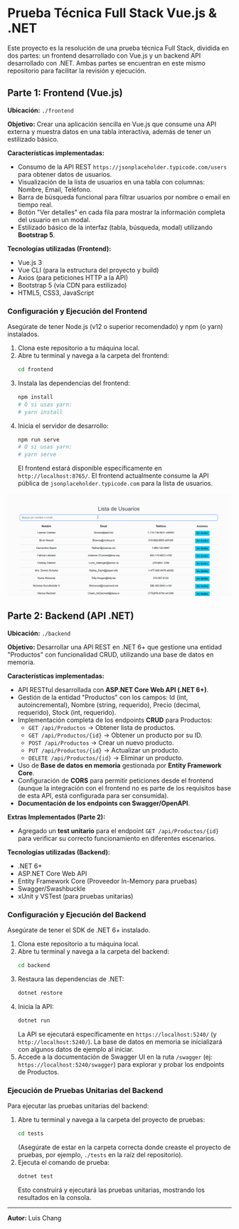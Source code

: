 # Prueba Técnica Full Stack Vue.js & .NET

Este proyecto es la resolución de una prueba técnica Full Stack, dividida en dos partes: un frontend desarrollado con Vue.js y un backend API desarrollado con .NET. Ambas partes se encuentran en este mismo repositorio para facilitar la revisión y ejecución.

## Parte 1: Frontend (Vue.js)

**Ubicación:** `./frontend`

**Objetivo:** Crear una aplicación sencilla en Vue.js que consume una API externa y muestra datos en una tabla interactiva, además de tener un estilizado básico.

**Características implementadas:**

* Consumo de la API REST `https://jsonplaceholder.typicode.com/users` para obtener datos de usuarios.
* Visualización de la lista de usuarios en una tabla con columnas: Nombre, Email, Teléfono.
* Barra de búsqueda funcional para filtrar usuarios por nombre o email en tiempo real.
* Botón "Ver detalles" en cada fila para mostrar la información completa del usuario en un modal.
* Estilizado básico de la interfaz (tabla, búsqueda, modal) utilizando **Bootstrap 5**.

**Tecnologías utilizadas (Frontend):**

* Vue.js 3
* Vue CLI (para la estructura del proyecto y build)
* Axios (para peticiones HTTP a la API)
* Bootstrap 5 (vía CDN para estilizado)
* HTML5, CSS3, JavaScript

### Configuración y Ejecución del Frontend

Asegúrate de tener Node.js (v12 o superior recomendado) y npm (o yarn) instalados.

1.  Clona este repositorio a tu máquina local.
2.  Abre tu terminal y navega a la carpeta del frontend:
    ```bash
    cd frontend
    ```
3.  Instala las dependencias del frontend:
    ```bash
    npm install
    # O si usas yarn:
    # yarn install
    ```
4.  Inicia el servidor de desarrollo:
    ```bash
    npm run serve
    # O si usas yarn:
    # yarn serve
    ```
    El frontend estará disponible específicamente en `http://localhost:8765/`. El frontend actualmente consume la API pública de `jsonplaceholder.typicode.com` para la lista de usuarios.

![Demostración de la búsqueda de usuarios](docs/images/Frontend-clip.gif)

## Parte 2: Backend (API .NET)

**Ubicación:** `./backend`

**Objetivo:** Desarrollar una API REST en .NET 6+ que gestione una entidad "Productos" con funcionalidad CRUD, utilizando una base de datos en memoria.

**Características implementadas:**

* API RESTful desarrollada con **ASP.NET Core Web API (.NET 6+)**.
* Gestión de la entidad "Productos" con los campos: Id (int, autoincremental), Nombre (string, requerido), Precio (decimal, requerido), Stock (int, requerido).
* Implementación completa de los endpoints **CRUD** para Productos:
    * `GET /api/Productos` → Obtener lista de productos.
    * `GET /api/Productos/{id}` → Obtener un producto por su ID.
    * `POST /api/Productos` → Crear un nuevo producto.
    * `PUT /api/Productos/{id}` → Actualizar un producto.
    * `DELETE /api/Productos/{id}` → Eliminar un producto.
* Uso de **Base de datos en memoria** gestionada por **Entity Framework Core**.
* Configuración de **CORS** para permitir peticiones desde el frontend (aunque la integración con el frontend no es parte de los requisitos base de esta API, está configurada para ser consumida).
* **Documentación de los endpoints con Swagger/OpenAPI**.

**Extras Implementados (Parte 2):**

* Agregado un **test unitario** para el endpoint `GET /api/Productos/{id}` para verificar su correcto funcionamiento en diferentes escenarios.

**Tecnologías utilizadas (Backend):**

* .NET 6+
* ASP.NET Core Web API
* Entity Framework Core (Proveedor In-Memory para pruebas)
* Swagger/Swashbuckle
* xUnit y VSTest (para pruebas unitarias)

### Configuración y Ejecución del Backend

Asegúrate de tener el SDK de .NET 6+ instalado.

1.  Clona este repositorio a tu máquina local.
2.  Abre tu terminal y navega a la carpeta del backend:
    ```bash
    cd backend
    ```
3.  Restaura las dependencias de .NET:
    ```bash
    dotnet restore
    ```
4.  Inicia la API:
    ```bash
    dotnet run
    ```
    La API se ejecutará específicamente en `https://localhost:5240/` (y `http://localhost:5240/`). La base de datos en memoria se inicializará con algunos datos de ejemplo al iniciar.
5.  Accede a la documentación de Swagger UI en la ruta `/swagger` (ej: `https://localhost:5240/swagger`) para explorar y probar los endpoints de Productos.

### Ejecución de Pruebas Unitarias del Backend

Para ejecutar las pruebas unitarias del backend:

1.  Abre tu terminal y navega a la carpeta del proyecto de pruebas:
    ```bash
    cd tests
    ```
    (Asegúrate de estar en la carpeta correcta donde creaste el proyecto de pruebas, por ejemplo, `./tests` en la raíz del repositorio).
2.  Ejecuta el comando de prueba:
    ```bash
    dotnet test
    ```
    Esto construirá y ejecutará las pruebas unitarias, mostrando los resultados en la consola.

---

**Autor:** Luis Chang
